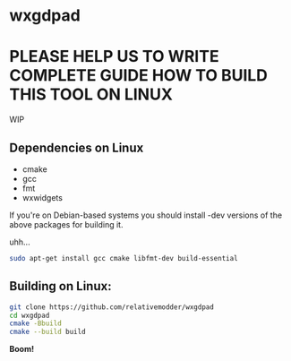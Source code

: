# wxgdpad

# PLEASE HELP US TO WRITE COMPLETE GUIDE HOW TO BUILD THIS TOOL ON LINUX



WIP


## Dependencies on Linux

- cmake
- gcc
- fmt
- wxwidgets

If you're on Debian-based systems you should install -dev versions of the above packages for building it.

uhh...

```bash
sudo apt-get install gcc cmake libfmt-dev build-essential
```



## Building on Linux:

```bash
git clone https://github.com/relativemodder/wxgdpad
cd wxgdpad
cmake -Bbuild
cmake --build build
```


**Boom!**